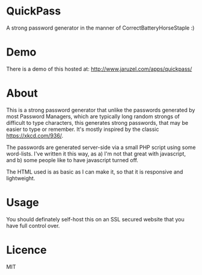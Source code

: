 # QuickPass
A strong password generator in the manner of CorrectBatteryHorseStaple :)

# Demo
There is a demo of this hosted at: http://www.jaruzel.com/apps/quickpass/

# About
This is a strong password generator that unlike the passwords generated by most Password Managers, which are typically long random strongs of difficult to type characters, this generates strong passwords, that may be easier to type or remember. It's mostly inspired by the classic https://xkcd.com/936/.

The passwords are generated server-side via a small PHP script using some word-lists. I've written it this way, as a) I'm not that great with javascript, and b) some people like to have javascript turned off.

The HTML used is as basic as I can make it, so that it is responsive and lightweight.

# Usage
You should definately self-host this on an SSL secured website that you have full control over.

# Licence
MIT
